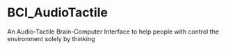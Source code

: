 # BCI_AudioTactile
An Audio-Tactile Brain-Computer Interface to help people with control the environment solely by thinking
